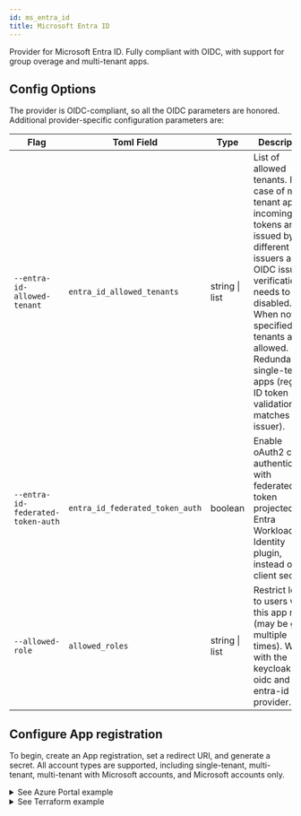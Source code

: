 ```yaml
---
id: ms_entra_id
title: Microsoft Entra ID
---
```


Provider for Microsoft Entra ID. Fully compliant with OIDC, with support for group overage and multi-tenant apps.

## Config Options

The provider is OIDC-compliant, so all the OIDC parameters are honored. Additional provider-specific configuration parameters are:

| Flag                        | Toml Field                 | Type           | Description                                                                                                                                                                                                                                                                               | Default |
| --------------------------- | -------------------------- | -------------- | ----------------------------------------------------------------------------------------------------------------------------------------------------------------------------------------------------------------------------------------------------------------------------------------- | ------- |
| `--entra-id-allowed-tenant` | `entra_id_allowed_tenants` | string \| list | List of allowed tenants. In case of multi-tenant apps, incoming tokens are issued by different issuers and OIDC issuer verification needs to be disabled. When not specified, all tenants are allowed. Redundant for single-tenant apps (regular ID token validation matches the issuer). |         |
| `--entra-id-federated-token-auth` | `entra_id_federated_token_auth` | boolean | Enable oAuth2 client authentication with federated token projected by Entra Workload Identity plugin, instead of client secret.   | false |
| `--allowed-role` | `allowed_roles` | string \| list | Restrict logins to users with this app role (may be given multiple times). Works with the keycloak-oidc and ms-entra-id provider. |         |

## Configure App registration
To begin, create an App registration, set a redirect URI, and generate a secret. All account types are supported, including single-tenant, multi-tenant, multi-tenant with Microsoft accounts, and Microsoft accounts only.

<details>
    <summary>See Azure Portal example</summary>
    <div class="videoBlock">
        <iframe src="https://www.youtube.com/embed/IUNfxhOzr4E"></iframe>
    </div>
</details>

<details>
    <summary>See Terraform example</summary>
```
    resource "azuread_application" "auth" {
        display_name     = "oauth2-proxy"
        sign_in_audience = "AzureADMyOrg" # Others are also supported

        web {
            redirect_uris = [
                "https://podinfo.lakis.tech/oauth2/callback",
            ]
        }
        // We don't specify any required API permissions - we allow user consent only
    }

    resource "azuread_service_principal" "sp" {
        client_id                    = azuread_application.auth.client_id
        app_role_assignment_required = false
    }

    resource "azuread_service_principal_password" "pass" {
        service_principal_id = azuread_service_principal.sp.id
    }

```
</details>

### Configure groups
If you want to make use of groups, you can configure *groups claim* to be present in ID Tokens issued by the App registration.
<details>
    <summary>See Azure Portal example</summary>
    <div class="videoBlock">
        <div class="videoBlock">
            <iframe src="https://www.youtube.com/embed/QZmP5MKEJis"></iframe>
        </div>
    </div>
</details>
<details>
    <summary>See Terraform example</summary>
```
    resource "azuread_application" "auth" {
        display_name     = "oauth2-proxy"
        sign_in_audience = "AzureADMyOrg"

        group_membership_claims = [
            "SecurityGroup"
        ]

        web {
            redirect_uris = [
                "https://podinfo.lakis.tech/oauth2/callback",
            ]
        }
    }

    resource "azuread_service_principal" "sp" {
        client_id                    = azuread_application.auth.client_id
        app_role_assignment_required = false
    }

    resource "azuread_service_principal_password" "pass" {
        service_principal_id = azuread_service_principal.sp.id
    }

```
</details>

### Scopes and claims
For single-tenant and multi-tenant apps without groups, the only required scope is `openid` (See: [Scopes and permissions](https://learn.microsoft.com/en-us/entra/identity-platform/scopes-oidc#the-openid-scope)).

To make use of groups - for example use `allowed_groups` setting or authorize based on groups inside your service - you need to enable *groups claims* in the App Registration. When enabled, list of groups is present in the issued ID token. No additional scopes are required besides `openid`. This works up to 200 groups.

When user has more than 200 group memberships, OAuth2-Proxy attempts to retrieve the complete list from Microsoft Graph API's [`transitiveMemberOf`](https://learn.microsoft.com/en-us/graph/api/user-list-transitivememberof). Endpoint requires `User.Read` scope (delegated permission). This permission can be by default consented by user during first login. Set scope to `openid User.Read` to request user consent. Without proper scope, user with 200+ groups will authenticate with 0 groups. See: [group overages](https://learn.microsoft.com/en-us/security/zero-trust/develop/configure-tokens-group-claims-app-roles#group-overages).

Alternatively to user consent, both `openid` and `User.Read` permissions can be consented by admistrator. Then, user is not asked for consent on the first login, and group overage works with `openid` scope only. Admin consent can also be required for some tenants. It can be granted with [azuread_service_principal_delegated_permission_grant](https://registry.terraform.io/providers/hashicorp/azuread/latest/docs/resources/service_principal_delegated_permission_grant) terraform resource.

For personal microsoft accounts, required scope is `openid profile email`.

See: [Overview of permissions and consent in the Microsoft identity platform](https://learn.microsoft.com/en-us/entra/identity-platform/permissions-consent-overview).

### Multi-tenant apps
To authenticate apps from multiple tenants (including personal Microsoft accounts), set the common OIDC issuer url and disable verification:
```toml
oidc_issuer_url=https://login.microsoftonline.com/common/v2.0
insecure_oidc_skip_issuer_verification=true
```
`insecure_oidc_skip_issuer_verification` setting is required to disable following checks:
* Startup check for matching issuer URL returned from [discovery document](https://login.microsoftonline.com/common/v2.0/.well-known/openid-configuration) with `oidc_issuer_url` setting. Required, as document's `issuer` field doesn't equal to `https://login.microsoftonline.com/common/v2.0`. See [OIDC Discovery 4.3](https://openid.net/specs/openid-connect-discovery-1_0.html#ProviderConfigurationValidation).
* Matching ID token's `issuer` claim with `oidc_issuer_url` setting during ID token validation. Required to support tokens issued by diffrerent tenants. See [OIDC Core 3.1.3.7](https://openid.net/specs/openid-connect-core-1_0.html#IDTokenValidation). 

To provide additional security, Entra ID provider performs check on the ID token's `issuer` claim to match the `https://login.microsoftonline.com/{tenant-id}/v2.0` template.

### Workload Identity
Provider supports authentication with federated token, without need of using client secret. Following conditions have to be met:

* Cluster has public OIDC provider URL. For major cloud providers, it can be enabled with a single flag, for example for [Azure Kubernetes Service deployed with Terraform](https://registry.terraform.io/providers/hashicorp/azurerm/latest/docs/resources/kubernetes_cluster), it's `oidc_issuer_enabled`.
* Workload Identity admission webhook is deployed on the cluster. For AKS, it can be enabled with a flag (`workload_identity_enabled` in Terraform resource), for clusters outside of Azure, it can be installed from [helm chart](https://github.com/Azure/azure-workload-identity).
* Appropriate federated credential is added to application registration.
<details>
    <summary>See federated credential terraform example</summary>
```
    resource "azuread_application_federated_identity_credential" "fedcred" {
        application_id = azuread_application.application.id # ID of your application
        display_name   = "federation-cred"
        description    = "Workload identity for oauth2-proxy"
        audiences      = ["api://AzureADTokenExchange"] # Fixed value
        issuer         = "https://cluster-oidc-issuer-url..."
        subject        = "system:serviceaccount:oauth2-proxy-namespace-name:oauth2-proxy-sa-name" # set proper NS and SA name
    }
```
</details>

* Kubernetes service account associated with oauth2-proxy deployment, is annotated with `azure.workload.identity/client-id: <app-registration-client-id>`
* oauth2-proxy pod is labeled with `azure.workload.identity/use: "true"`
* oauth2-proxy is configured with `entra_id_federated_token_auth` set to `true`.

`client_secret` setting can be omitted when using federated token authentication.

See: [Azure Workload Identity documentation](https://azure.github.io/azure-workload-identity/docs/).

### Example configurations
Single-tenant app without groups (*groups claim* not enabled). Consider using generic OIDC provider:
```toml
provider="entra-id"
oidc_issuer_url="https://login.microsoftonline.com/<tenant-id>/v2.0"
client_id="<client-id>"
client_secret="<client-secret>"
scope="openid"
```

Single-tenant app with up to 200 groups (*groups claim* enabled). Consider using generic OIDC provider:
```toml
provider="entra-id"
oidc_issuer_url="https://login.microsoftonline.com/<tenant-id>/v2.0"
client_id="<client-id>"
client_secret="<client-secret>"
scope="openid"
allowed_groups=["ac51800c-2679-4ecb-8130-636380a3b491"]
```

Single-tenant app with more than 200 groups:
```toml
provider="entra-id"
oidc_issuer_url="https://login.microsoftonline.com/<tenant-id>/v2.0"
client_id="<client-id>"
client_secret="<client-secret>"
scope="openid User.Read"
allowed_groups=["968b4844-d5e7-4e18-a834-59927959369f"]
```

Single-tenant app with more than 200 groups and workload identity enabled:
```toml
provider="entra-id"
oidc_issuer_url="https://login.microsoftonline.com/<tenant-id>/v2.0"
client_id="<client-id>"
scope="openid User.Read"
allowed_groups=["968b4844-d5e7-4e18-a834-59927959369f"]
entra_id_federated_token_auth=true
```

Multi-tenant app with Microsoft personal accounts & one Entra tenant allowed, with group overage considered:
```toml
provider="entra-id"
oidc_issuer_url="https://login.microsoftonline.com/common/v2.0"
client_id="<client-id>"
client_secret="<client-secret>"
insecure_oidc_skip_issuer_verification=true
scope="openid profile email User.Read"
entra_id_allowed_tenants=["9188040d-6c67-4c5b-b112-36a304b66dad","<my-tenant-id>"] # Allow only <my-tenant-id> and Personal MS Accounts tenant
email_domains="*"
```
